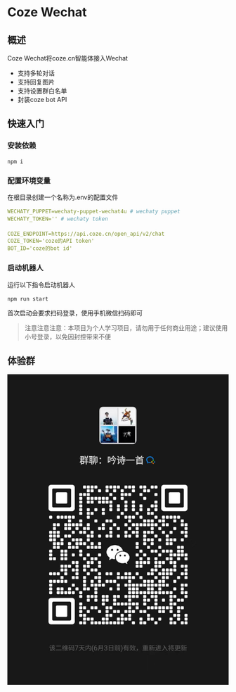 # Coze Wechat

## 概述

Coze Wechat将coze.cn智能体接入Wechat

- 支持多轮对话
- 支持回复图片
- 支持设置群白名单
- 封装coze bot API

## 快速入门

### 安装依赖

```shell
npm i 
```

### 配置环境变量

在根目录创建一个名称为.env的配置文件

```yaml
WECHATY_PUPPET=wechaty-puppet-wechat4u # wechaty puppet
WECHATY_TOKEN='' # wechaty token

COZE_ENDPOINT=https://api.coze.cn/open_api/v2/chat
COZE_TOKEN='coze的API token'
BOT_ID='coze的bot id'
```

### 启动机器人

运行以下指令启动机器人

```shell
npm run start
```

首次启动会要求扫码登录，使用手机微信扫码即可

> 注意注意注意：本项目为个人学习项目，请勿用于任何商业用途；建议使用小号登录，以免因封控带来不便

## 体验群

![room](./docs/images/room.jpg)
